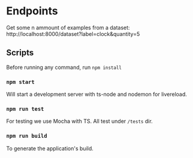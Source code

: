 # Endpoints
Get some n ammount of examples from a dataset: http://localhost:8000/dataset?label=clock&quantity=5
## Scripts
Before running any command, run `npm install`

### `npm start`
Will start a development server with ts-node and nodemon for livereload.

### `npm run test`
For testing we use Mocha with TS. All test under `/tests` dir.

### `npm run build`
To generate the application's build.
